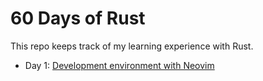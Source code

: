 # 60 Days of Rust

This repo keeps track of my learning experience with Rust.

- Day 1: [Development environment with Neovim](./day1/)

